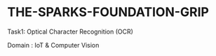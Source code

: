 # THE-SPARKS-FOUNDATION-GRIP

 Task1: Optical Character Recognition (OCR)
 
 Domain : IoT & Computer Vision

